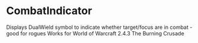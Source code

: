 CombatIndicator
===============
Displays DualWield symbol to indicate whether target/focus are in combat - good for rogues
Works for World of Warcraft 2.4.3 The Burning Crusade
